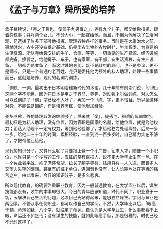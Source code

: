 # 《孟子与万章》舜所受的培养

------

孟子继续说，「尧之于舜也，使其子九男事之」，尧有九个儿子，都交给舜指挥，跟着舜做事；并将两个女儿，不分大小，一起嫁给他。而且，不但为他解决了生活问题，还选拨了许多干部听他指挥，管理各种各样的事务。当时是在大禹治水之前，遍地洪水，农业还没有奠定基础，仍是半农半牧的农牧时代，牛羊畜类，为重要的生活资源。所以尧给舜安排的牛羊、仓廪，等等，一切重要的生产资源、经济设施都完备。换言之，给他房子、车子，也有家室，有干部，有生活资粮，有生产设备，一切都为他准备了。而这时舜的身份，既不是政府的顾问，也不是参议，更不是师长，只是一个普通的老百姓，尧只是委托他为额外的私人助理，处理一些事情而已。这就是培养，现代的名词为训练。

「训练」一词，最初出于日本明治维新时代的术语，几十年前有前辈们说，「训练」这两个字不能用，因为在日本是用之于养马、养狗，对动物才叫做训练，对人怎么可以说训练？「训」字已经不大好了，再加一个「练」字，更不恰当。所以尧这样对舜，不能说是训练，而是培养历练，使他增加经验。

尧培养舜，等他处理政治的经验够了，后来就「举」，提拔他，把高的位置给他。最初只是为私人助理，没有位置，因为官职是国家的名器，给他位置，就是给他权力；而私人助理不一定有权力，等到他经验够了，才给他权力处理事务。后来一步一步，给他二三十年的时间，累积经验，一直到尧一百多岁时，自己精力实在不够了，才把帝位让给他。

现代的知识分子，又算什么呢？只要报上登一个小广告，征求人才，随便一个小职位，也许只是一个抄写的工作，应征的常有百把人，说不定大学毕业生有一半。在一个失业者来说，抱了满怀希望，拉长了颈子等待，结果只有一人入选，而百多人又堕入失望的深渊。甚至有的征才单位，连回音也没有，让人长期地处在等待的痛苦之中。由此看来，今日的知识分子，是多么悲哀。

所以现代教育，的确要注重职业教育，因为一般普通教育，在大学毕业以后，谋生技能都没有，吹牛的本事却很大。今日的青年应该知道，时代不同了，职业重于一切，去解决自己生活的问题，必须自己先站得起来，能够独立谋生。学问与职业是两回事，不管从事任何职业，都可以作自己的学问，不然，大学毕业以后，「眼高于顶，命薄如纸」八个字，就注定了命运。自认为是大学毕业生，什么事都看不上眼，命运还不如乞丐；没有谋生的技能，就如此眼高手低，那是很糟的，时代已经不允许这样了。

